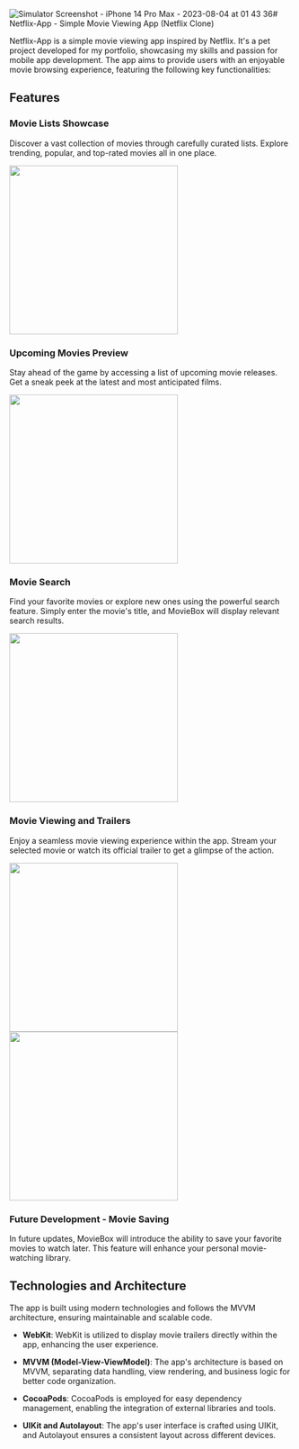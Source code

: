 ![Simulator Screenshot - iPhone 14 Pro Max - 2023-08-04 at 01 43 36](https://github.com/Sinbanbonn/Netflix-App/assets/91285990/84a86a43-03af-4ace-a385-65a91dfe736c)# Netflix-App - Simple Movie Viewing App (Netflix Clone)

Netflix-App is a simple movie viewing app inspired by Netflix. It's a pet project developed for my portfolio, showcasing my skills and passion for mobile app development. The app aims to provide users with an enjoyable movie browsing experience, featuring the following key functionalities:

## Features

### Movie Lists Showcase

Discover a vast collection of movies through carefully curated lists. Explore trending, popular, and top-rated movies all in one place.

<img src="https://github.com/Sinbanbonn/Netflix-App/assets/91285990/355b9a5b-b1cd-495e-b8d9-172b5e7801c9" width="300">

### Upcoming Movies Preview

Stay ahead of the game by accessing a list of upcoming movie releases. Get a sneak peek at the latest and most anticipated films.

<img src="https://github.com/Sinbanbonn/Netflix-App/assets/91285990/12022efc-732c-44f8-aae1-ea01beaa61ea" width="300">

### Movie Search

Find your favorite movies or explore new ones using the powerful search feature. Simply enter the movie's title, and MovieBox will display relevant search results.

<img src="https://github.com/Sinbanbonn/Netflix-App/assets/91285990/a533e4ed-254a-4580-9bec-773bb0082e44" width="300">

### Movie Viewing and Trailers

Enjoy a seamless movie viewing experience within the app. Stream your selected movie or watch its official trailer to get a glimpse of the action.

<img src="https://github.com/Sinbanbonn/Netflix-App/assets/91285990/2c52554d-a19b-4c28-837d-7caa8b1ea11d" width="300">
<img src="https://github.com/Sinbanbonn/Netflix-App/assets/91285990/9332ae0d-df2d-4e5a-ab62-d0ab79a114c0)" width="300">

### Future Development - Movie Saving

In future updates, MovieBox will introduce the ability to save your favorite movies to watch later. This feature will enhance your personal movie-watching library.

## Technologies and Architecture

The app is built using modern technologies and follows the MVVM architecture, ensuring maintainable and scalable code.

- **WebKit**: WebKit is utilized to display movie trailers directly within the app, enhancing the user experience.

- **MVVM (Model-View-ViewModel)**: The app's architecture is based on MVVM, separating data handling, view rendering, and business logic for better code organization.

- **CocoaPods**: CocoaPods is employed for easy dependency management, enabling the integration of external libraries and tools.

- **UIKit and Autolayout**: The app's user interface is crafted using UIKit, and Autolayout ensures a consistent layout across different devices.


